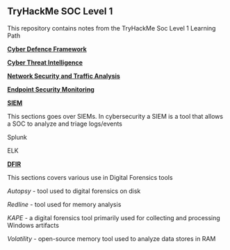 ## TryHackMe SOC Level 1

This repository contains notes from the TryHackMe Soc Level 1 Learning Path

<u>**Cyber Defence Framework**</u>

<u>**Cyber Threat Intelligence**</u>

<u>**Network Security and Traffic Analysis**</u>

<u>**Endpoint Security Monitoring**</u>

<u>**SIEM**</u>

This sections goes over SIEMs. In cybersecurity a SIEM is a tool that allows a SOC to analyze and triage logs/events

Splunk

ELK

<u>**DFIR**</u>

This sections covers various use in Digital Forensics tools

*Autopsy* - tool used to digital forensics on disk

*Redline* - tool used for memory analysis

*KAPE* - a digital forensics tool primarily used for collecting and processing Windows artifacts

*Volatility* - open-source memory tool used to analyze data stores in RAM




